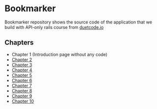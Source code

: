 # Bookmarker

Bookmarker repository shows the source code of the application that we build with API-only rails course from [duetcode.io](https://duetcode.io/rails-api-only-course)

## Chapters

- Chapter 1 (Introduction page without any code)
- [Chapter 2](https://github.com/duetcode/bookmarker/commits/chapter-2)
- [Chapter 3](https://github.com/duetcode/bookmarker/commits/chapter-3)
- [Chapter 4](https://github.com/duetcode/bookmarker/commits/chapter-4)
- [Chapter 5](https://github.com/duetcode/bookmarker/commits/chapter-5)
- [Chapter 6](https://github.com/duetcode/bookmarker/commits/chapter-6)
- [Chapter 7](https://github.com/duetcode/bookmarker/commits/chapter-7)
- [Chapter 8](https://github.com/duetcode/bookmarker/commits/chapter-8)
- [Chapter 9](https://github.com/duetcode/bookmarker/commits/chapter-9)
- [Chapter 10](https://github.com/duetcode/bookmarker/commits/chapter-10)
